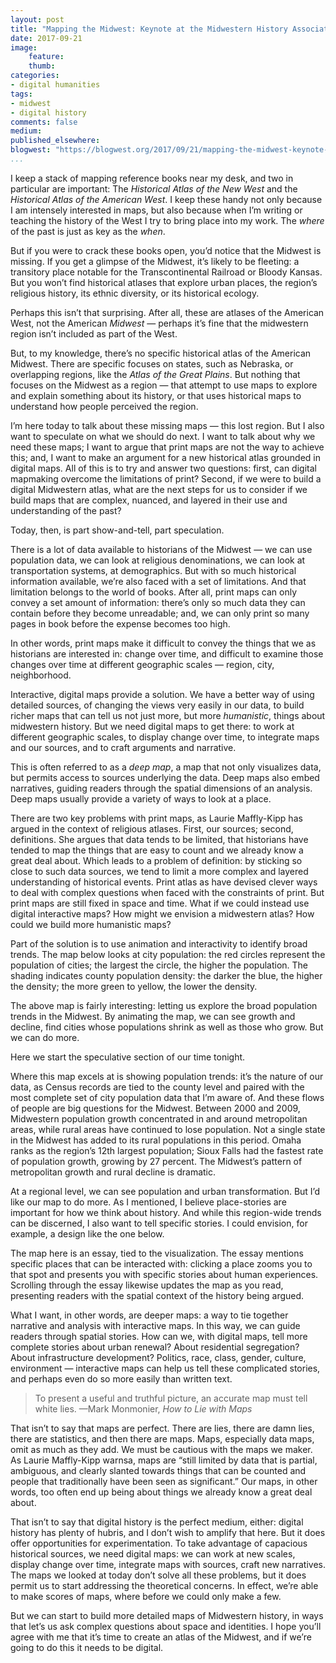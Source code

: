 ```yaml
---
layout: post
title: "Mapping the Midwest: Keynote at the Midwestern History Association"
date: 2017-09-21
image:
    feature:
    thumb:
categories: 
- digital humanities 
tags:
- midwest
- digital history
comments: false
medium:
published_elsewhere:
blogwest: "https://blogwest.org/2017/09/21/mapping-the-midwest-keynote-at-the-midwestern-history-association/"
...
```


I keep a stack of mapping reference books near my desk, and two in particular are important: The *Historical Atlas of the New West* and the *Historical Atlas of the American West*. I keep these handy not only because I am intensely interested in maps, but also because when I’m writing or teaching the history of the West I try to bring place into my work. The *where* of the past is just as key as the *when*.

But if you were to crack these books open, you’d notice that the Midwest is missing. If you get a glimpse of the Midwest, it’s likely to be fleeting: a transitory place notable for the Transcontinental Railroad or Bloody Kansas. But you won’t find historical atlases that explore urban places, the region’s religious history, its ethnic diversity, or its historical ecology.

Perhaps this isn’t that surprising. After all, these are atlases of the American West, not the American *Midwest* — perhaps it’s fine that the midwestern region isn’t included as part of the West.

But, to my knowledge, there’s no specific historical atlas of the American Midwest. There are specific focuses on states, such as Nebraska, or overlapping regions, like the *Atlas of the Great Plains*. But nothing that focuses on the Midwest as a region — that attempt to use maps to explore and explain something about its history, or that uses historical maps to understand how people perceived the region.

I’m here today to talk about these missing maps — this lost region. But I also want to speculate on what we should do next. I want to talk about why we need these maps; I want to argue that print maps are not the way to achieve this; and, I want to make an argument for a new historical atlas grounded in digital maps. All of this is to try and answer two questions: first, can digital mapmaking overcome the limitations of print? Second, if we were to build a digital Midwestern atlas, what are the next steps for us to consider if we build maps that are complex, nuanced, and layered in their use and understanding of the past?

Today, then, is part show-and-tell, part speculation.

There is a lot of data available to historians of the Midwest — we can use population data, we can look at religious denominations, we can look at transportation systems, at demographics. But with so much historical information available, we’re also faced with a set of limitations. And that limitation belongs to the world of books. After all, print maps can only convey a set amount of information: there’s only so much data they can contain before they become unreadable; and, we can only print so many pages in book before the expense becomes too high.

In other words, print maps make it difficult to convey the things that we as historians are interested in: change over time, and difficult to examine those changes over time at different geographic scales — region, city, neighborhood.

Interactive, digital maps provide a solution. We have a better way of using detailed sources, of changing the views very easily in our data, to build richer maps that can tell us not just more, but more *humanistic*, things about midwestern history. But we need digital maps to get there: to work at different geographic scales, to display change over time, to integrate maps and our sources, and to craft arguments and narrative.

This is often referred to as a *deep map*, a map that not only visualizes data, but permits access to sources underlying the data. Deep maps also embed narratives, guiding readers through the spatial dimensions of an analysis. Deep maps usually provide a variety of ways to look at a place.

There are two key problems with print maps, as Laurie Maffly-Kipp has argued in the context of religious atlases. First, our sources; second, definitions. She argues that data tends to be limited, that historians have tended to map the things that are easy to count and we already know a great deal about. Which leads to a problem of definition: by sticking so close to such data sources, we tend to limit a more complex and layered understanding of historical events. Print atlas as have devised clever ways to deal with complex questions when faced with the constraints of print. But print maps are still fixed in space and time. What if we could instead use digital interactive maps? How might we envision a midwestern atlas? How could we build more humanistic maps?

Part of the solution is to use animation and interactivity to identify broad trends. The map below looks at city population: the red circles represent the population of cities; the largest the circle, the higher the population. The shading indicates county population density: the darker the blue, the higher the density; the more green to yellow, the lower the density.

The above map is fairly interesting: letting us explore the broad population trends in the Midwest. By animating the map, we can see growth and decline, find cities whose populations shrink as well as those who grow. But we can do more.

Here we start the speculative section of our time tonight.

Where this map excels at is showing population trends: it’s the nature of our data, as Census records are tied to the county level and paired with the most complete set of city population data that I’m aware of. And these flows of people are big questions for the Midwest. Between 2000 and 2009, Midwestern population growth concentrated in and around metropolitan areas, while rural areas have continued to lose population. Not a single state in the Midwest has added to its rural populations in this period. Omaha ranks as the region’s 12th largest population; Sioux Falls had the fastest rate of population growth, growing by 27 percent. The Midwest’s pattern of metropolitan growth and rural decline is dramatic.

At a regional level, we can see population and urban transformation. But I’d like our map to do more. As I mentioned, I believe place-stories are important for how we think about history. And while this region-wide trends can be discerned, I also want to tell specific stories. I could envision, for example, a design like the one below.

The map here is an essay, tied to the visualization. The essay mentions specific places that can be interacted with: clicking a place zooms you to that spot and presents you with specific stories about human experiences. Scrolling through the essay likewise updates the map as you read, presenting readers with the spatial context of the history being argued.

What I want, in other words, are deeper maps: a way to tie together narrative and analysis with interactive maps. In this way, we can guide readers through spatial stories. How can we, with digital maps, tell more complete stories about urban renewal? About residential segregation? About infrastructure development? Politics, race, class, gender, culture, environment — interactive maps can help us tell these complicated stories, and perhaps even do so more easily than written text.

> To present a useful and truthful picture, an accurate map must tell white lies. —Mark Monmonier, *How to Lie with Maps*

That isn’t to say that maps are perfect. There are lies, there are damn lies, there are statistics, and then there are maps. Maps, especially data maps, omit as much as they add. We must be cautious with the maps we maker. As Laurie Maffly-Kipp warnsa, maps are “still limited by data that is partial, ambiguous, and clearly slanted towards things that can be counted and people that traditionally have been seen as significant.” Our maps, in other words, too often end up being about things we already know a great deal about.

That isn’t to say that digital history is the perfect medium, either: digital history has plenty of hubris, and I don’t wish to amplify that here. But it does offer opportunities for experimentation. To take advantage of capacious historical sources, we need digital maps: we can work at new scales, display change over time, integrate maps with sources, craft new narratives. The maps we looked at today don’t solve all these problems, but it does permit us to start addressing the theoretical concerns. In effect, we’re able to make scores of maps, where before we could only make a few.

But we can start to build more detailed maps of Midwestern history, in ways that let’s us ask complex questions about space and identities. I hope you’ll agree with me that it’s time to create an atlas of the Midwest, and if we’re going to do this it needs to be digital.
